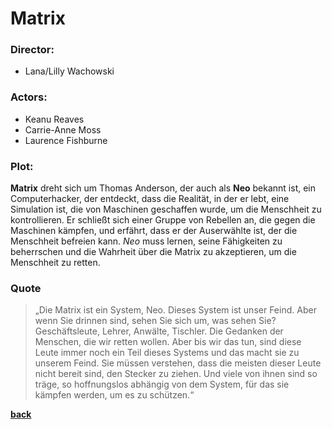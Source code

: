                                               
# Matrix

### Director:
- Lana/Lilly Wachowski

### Actors: 
- Keanu Reaves
- Carrie-Anne Moss
- Laurence Fishburne

### Plot:
**Matrix** dreht sich um Thomas Anderson, der auch als **Neo** bekannt ist, ein Computerhacker, der entdeckt, dass die Realität, in der er lebt, eine Simulation ist, die von Maschinen geschaffen wurde, um die Menschheit zu kontrollieren. Er schließt sich einer Gruppe von Rebellen an, die gegen die Maschinen kämpfen, und erfährt, dass er der Auserwählte ist, der die Menschheit befreien kann. *Neo* muss lernen, seine Fähigkeiten zu beherrschen und die Wahrheit über die Matrix zu akzeptieren, um die Menschheit zu retten.

### Quote

> „Die Matrix ist ein System, Neo. Dieses System ist unser Feind. Aber wenn Sie drinnen sind, sehen Sie sich um, was sehen Sie? Geschäftsleute, Lehrer, Anwälte, Tischler. Die Gedanken der Menschen, die wir retten wollen. Aber bis wir das tun, sind diese Leute immer noch ein Teil dieses Systems und das macht sie zu unserem Feind. Sie müssen verstehen, dass die meisten dieser Leute nicht bereit sind, den Stecker zu ziehen. Und viele von ihnen sind so träge, so hoffnungslos abhängig von dem System, für das sie kämpfen werden, um es zu schützen.“

**[back](filme.md)**